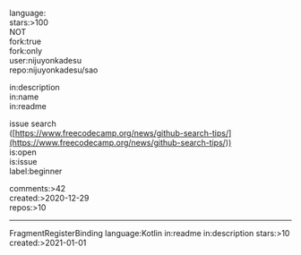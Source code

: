 language:  
stars:>100  
NOT  
fork:true  
fork:only  
user:nijuyonkadesu  
repo:nijuyonkadesu/sao  
  
in:description  
in:name  
in:readme  
  
  
issue search  
([https://www.freecodecamp.org/news/github-search-tips/](https://www.freecodecamp.org/news/github-search-tips/))  
is:open  
is:issue  
label:beginner  
  
comments:>42  
created:>2020-12-29  
repos:>10  
  
-----------------  
  
FragmentRegisterBinding language:Kotlin in:readme in:description stars:>10 created:>2021-01-01
